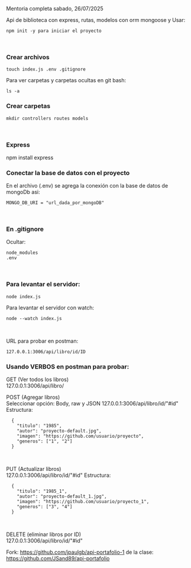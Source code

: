 Mentoria completa sabado, 26/07/2025

Api de biblioteca con express, rutas, modelos con orm mongoose y
Usar:
```
npm init -y para iniciar el proyecto
```
<br/>

### Crear archivos
```
touch index.js .env .gitignore
```

Para ver carpetas y carpetas ocultas en git bash:
```
ls -a
```
### Crear carpetas
```
mkdir controllers routes models
```
<br/>

### Express
npm install express

### Conectar la base de datos con el proyecto
En el archivo (.env) se agrega la conexión con la base de datos de mongoDb asi:
```
MONGO_DB_URI = "url_dada_por_mongoDB"
```
<br/>

### En .gitignore
Ocultar:

```
node_modules 
.env
```
<br/>

### Para levantar el servidor:
```
node index.js
```
Para levantar el servidor con watch:
```
node --watch index.js
```
<br/>

URL para probar en postman:
```
127.0.0.1:3006/api/libro/id/ID
```

### Usando VERBOS en postman para probar:
GET (Ver todos los libros) <br/>
127.0.0.1:3006/api/libro/
<br/>

POST (Agregar libros) <br/>
Seleccionar opción: Body, raw y JSON
127.0.0.1:3006/api/libro/id/"#id"
Estructura:
```
  {
    "titulo": "1985",
    "autor": "proyecto-default.jpg",
    "imagen": "https://github.com/usuario/proyecto",
    "generos": ["1", "2"]
  }
```
<br/>

PUT (Actualizar libros) <br/>
127.0.0.1:3006/api/libro/id/"#id"
Estructura: <br/>
```
  { 
    "titulo": "1985_1",
    "autor": "proyecto-default_1.jpg",
    "imagen": "https://github.com/usuario/proyecto_1",
    "generos": ["3", "4"]
  }
```
<br/>

DELETE (eliminar libros por ID) <br/>
127.0.0.1:3006/api/libro/id/"#id"

Fork: https://github.com/jpaulgb/api-portafolio-1
de la clase: https://github.com/JSand89/api-portafolio
